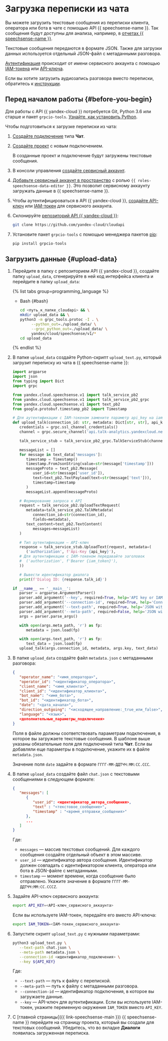 # Загрузка переписки из чата

Вы можете загрузить текстовые сообщения из переписки клиента, оператора или бота в чате с помощью API {{ speechsense-name }}. Так сообщения будут доступны для анализа, например, в [отчетах {{ speechsense-name }}](../../concepts/reports/index.md).

Текстовые сообщения передаются в формате JSON. Также для загрузки данных используется отдельный JSON-файл с метаданными разговора.

[Аутентификация](../../api-ref/authentication.md) происходит от имени сервисного аккаунта с помощью [IAM-токена](../../../iam/concepts/authorization/iam-token.md) или [API-ключа](../../../iam/concepts/authorization/api-key.md).

Если вы хотите загрузить аудиозапись разговора вместо переписки, обратитесь к [инструкции](upload-data.md).

## Перед началом работы {#before-you-begin}

Для работы с API {{ yandex-cloud }} потребуется Git, Python 3.6 или старше и пакет `grpcio-tools`. [Узнайте, как установить Python](https://www.python.org/downloads/).

Чтобы подготовиться к загрузке переписки из чата:

1. [Создайте подключение](../connection/create.md) типа **Чат**.
1. [Создайте проект](../project/create.md) с новым подключением.

   В созданные проект и подключение будут загружены текстовые сообщения.

1. В консоли управления [создайте сервисный аккаунт](../../../iam/operations/sa/create.md).
1. [Добавьте сервисный аккаунт в пространство](../space/add-user-to-space.md) с ролью `{{ roles-speechsense-data-editor }}`. Это позволит сервисному аккаунту загружать данные в {{ speechsense-name }}.
1. Чтобы аутентифицироваться в API {{ yandex-cloud }}, [создайте API-ключ](../../../iam/operations/api-key/create.md) или [IAM-токен](../../../iam/operations/iam-token/create-for-sa.md) для сервисного аккаунта.
1. Склонируйте [репозиторий API {{ yandex-cloud }}](https://github.com/yandex-cloud/cloudapi):

   ```bash
   git clone https://github.com/yandex-cloud/cloudapi
   ```

1. Установите пакет `grpcio-tools` с помощью менеджера пакетов [pip](https://pip.pypa.io/en/stable/):

   ```python
   pip install grpcio-tools
   ```

## Загрузить данные {#upload-data}

1. Перейдите в папку с репозиторием API {{ yandex-cloud }}, создайте папку `upload_data`, сгенерируйте в ней код интерфейса клиента и перейдите в папку `upload_data`:

   {% list tabs group=programming_language %}

   - Bash {#bash}

      ```bash
      cd <путь_к_папке_cloudapi> && \
      mkdir upload_data && \
      python3 -m grpc_tools.protoc -I . \
           --python_out=./upload_data/ \
           --grpc_python_out=./upload_data/ \
           yandex/cloud/speechsense/v1/*
      cd upload_data
      ```

   {% endlist %}

1. В папке `upload_data` создайте Python-скрипт `upload_text.py`, который загрузит переписку из чата в {{ speechsense-name }}:

      ```python
      import argparse
      import json
      from typing import Dict
      import grpc

      from yandex.cloud.speechsense.v1 import talk_service_pb2
      from yandex.cloud.speechsense.v1 import talk_service_pb2_grpc
      from yandex.cloud.speechsense.v1 import text_pb2
      from google.protobuf.timestamp_pb2 import Timestamp

      # Для аутентификации с IAM-токеном замените параметр api_key на iam_token
      def upload_talk(connection_id: str, metadata: Dict[str, str], api_key: str, text_data):
         credentials = grpc.ssl_channel_credentials()
         channel = grpc.secure_channel('api.talk-analytics.yandexcloud.net:443', credentials)

         talk_service_stub = talk_service_pb2_grpc.TalkServiceStub(channel)

         messageList = []
         for message in text_data['messages']:
            timestamp = Timestamp()
            timestamp.FromJsonString(value=str(message['timestamp']))
            messageProto = text_pb2.Message(
               user_id=str(message['user_id']),
               text=text_pb2.TextPayload(text=str(message['text'])),
               timestamp=timestamp
            )
            messageList.append(messageProto)

         # Формирование запроса к API
         request = talk_service_pb2.UploadTextRequest(
            metadata=talk_service_pb2.TalkMetadata(
               connection_id=str(connection_id),
               fields=metadata),
            text_content=text_pb2.TextContent(
               messages=messageList)
         )

         # Тип аутентификации — API-ключ
         response = talk_service_stub.UploadText(request, metadata=(
            ('authorization', f'Api-Key {api_key}'),
         # Для аутентификации с IAM-токеном передавайте заголовок
         #  ('authorization', f'Bearer {iam_token}'),
         ))

         # Вывести идентификатор диалога
         print(f'Dialog ID: {response.talk_id}')

      if __name__ == '__main__':
         parser = argparse.ArgumentParser()
         parser.add_argument('--key', required=True, help='API key or IAM token', type=str)
         parser.add_argument('--connection-id', required=True, help='Connection ID', type=str)
         parser.add_argument('--text-path', required=True, help='JSON with text chat data', type=str)
         parser.add_argument('--meta-path', required=False, help='JSON with the dialog metadata', type=str, default=None)
         args = parser.parse_args()

         with open(args.meta_path, 'r') as fp:
            metadata = json.load(fp)

         with open(args.text_path, 'r') as fp:
            text_data = json.load(fp)
         upload_talk(args.connection_id, metadata, args.key, text_data)
      ```

1. В папке `upload_data` создайте файл `metadata.json` с метаданными разговора:

   ```json
   {
      "operator_name": "<имя_оператора>",
      "operator_id": "<идентификатор_оператора>",
      "client_name": "<имя_клиента>",
      "client_id": "<идентификатор_клиента>",
      "bot_name": "<имя_бота>",
      "bot_id": "<идентификатор_бота>",
      "date": "<дата_начала>",
      "direction_outgoing": "<исходящее_направление:_true_или_false>",
      "language": "<язык>",
      <дополнительные_параметры_подключения>
   }
   ```

   Поля в файле должны соответствовать параметрам подключения, в которое вы загружаете текстовые сообщения. В шаблоне выше указаны обязательные поля для подключений типа **Чат**. Если вы добавляли еще параметры в подключение, укажите их в файле `metadata.json`.

   Значение поля `date` задайте в формате `ГГГГ-ММ-ДДTЧЧ:ММ:СС.ССС`.

1. В папке `upload_data` создайте файл `chat.json` с текстовыми сообщениями в следующем формате:

   ```json
   {
      "messages": [
         {
            "user_id": <идентификатор_автора_сообщения>,
            "text" : "<текстовое_сообщение>",
            "timestamp" : "<время_отправки_сообщения>"
         },
         ...
      ]
   }
   ```

   Где:

   * `messages` — массив текстовых сообщений. Для каждого сообщения создайте отдельный объект в этом массиве.
   * `user_id` — идентификатор автора сообщения. Идентификатор должен совпадать с идентификатором клиента, оператора или бота в JSON-файле с метаданными.
   * `timestamp` — момент времени, когда сообщение было отправлено. Укажите значение в формате `ГГГГ-ММ-ДДTЧЧ:ММ:СС.СССZ`.

1. Задайте API-ключ сервисного аккаунта:

   ```bash
   export API_KEY=<API-ключ_сервисного_аккаунта>
   ```

   Если вы используете IAM-токен, передайте его вместо API-ключа:

   ```bash
   export IAM_TOKEN=<IAM-токен_сервисного_аккаунта>
   ```

1. Запустите скрипт `upload_text.py` с нужными параметрами:

   ```bash
   python3 upload_text.py \
      --text-path chat.json \
      --meta-path metadata.json \
      --connection-id <идентификатор_подключения> \
      --key ${API_KEY}
   ```

   Где:

   * `--text-path` — путь к файлу с перепиской.
   * `--meta-path` — путь к файлу с метаданными разговора.
   * `--connection-id` — идентификатор подключения, в которое вы загружаете данные.
   * `--key` — API-ключ для аутентификации. Если вы используете IAM-токен, укажите переменную окружения `IAM_TOKEN` вместо `API_KEY`.

1. С [главной страницы]({{ link-speechsense-main }}) {{ speechsense-name }} перейдите на страницу проекта, который вы создали для текстовых сообщений. Убедитесь, что во вкладке **Диалоги** появилась загруженная переписка.
